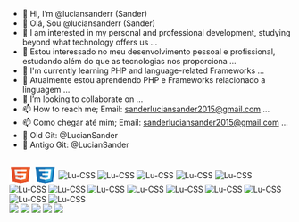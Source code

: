 - 👋 Hi, I’m @luciansanderr (Sander)
- 👋 Olá, Sou @luciansanderr (Sander)
- 👀 I am interested in my personal and professional development, studying beyond what technology offers us ...
- 👀 Estou interessado no meu desenvolvimento pessoal e profissional, estudando além do que as tecnologias nos proporciona ...
- 🌱 I'm currently learning PHP and language-related Frameworks ...
- 🌱 Atualmente estou aprendendo PHP e Frameworks relacionado a linguagem ...
- 💞️ I’m looking to collaborate on ...
- 📫 How to reach me; Email: sanderluciansander2015@gmail.com ...
- 📫 Como chegar até mim; Email: sanderluciansander2015@gmail.com ...
- 💾 Old Git: @LucianSander
- 💾 Antigo Git: @LucianSander
<div style="display: inline_block"><br>
  <img align="center" alt="Lu-HTML" height="30" width="40" src="https://raw.githubusercontent.com/devicons/devicon/master/icons/html5/html5-original.svg">
  <img align="center" alt="Lu-CSS" height="30" width="40" src="https://raw.githubusercontent.com/devicons/devicon/master/icons/css3/css3-original.svg">
  <img align="center" alt="Lu-CSS" height="30" width="40" src="https://cdn.jsdelivr.net/gh/devicons/devicon/icons/apache/apache-line-wordmark.svg">
  <img align="center" alt="Lu-CSS" height="30" width="40" src="https://cdn.jsdelivr.net/gh/devicons/devicon/icons/bash/bash-original.svg">
  <img align="center" alt="Lu-CSS" height="30" width="40" src="https://cdn.jsdelivr.net/gh/devicons/devicon/icons/composer/composer-original.svg">
  <img align="center" alt="Lu-CSS" height="30" width="40" src="https://cdn.jsdelivr.net/gh/devicons/devicon/icons/linux/linux-original.svg">
  <img align="center" alt="Lu-CSS" height="30" width="40" src="https://cdn.jsdelivr.net/gh/devicons/devicon/icons/mysql/mysql-original-wordmark.svg">
  <img align="center" alt="Lu-CSS" height="30" width="40" src="https://cdn.jsdelivr.net/gh/devicons/devicon/icons/php/php-plain.svg">
  <img align="center" alt="Lu-CSS" height="30" width="40" src="https://cdn.jsdelivr.net/gh/devicons/devicon/icons/postgresql/postgresql-original.svg">
  <img align="center" alt="Lu-CSS" height="30" width="40" src="https://cdn.jsdelivr.net/gh/devicons/devicon/icons/ubuntu/ubuntu-plain.svg">
  <img align="center" alt="Lu-CSS" height="30" width="40" src="https://cdn.jsdelivr.net/gh/devicons/devicon/icons/vscode/vscode-original.svg">
  <img align="center" alt="Lu-CSS" height="30" width="40" src="https://cdn.jsdelivr.net/gh/devicons/devicon/icons/wordpress/wordpress-original.svg">
  <img align="center" alt="Lu-CSS" height="30" width="40" src="https://cdn.jsdelivr.net/gh/devicons/devicon/icons/laravel/laravel-plain-wordmark.svg">
  <img align="center" alt="Lu-CSS" height="30" width="40" src="https://cdn.jsdelivr.net/gh/devicons/devicon/icons/putty/putty-plain.svg">
  <img align="center" alt="Lu-CSS" height="30" width="40" src="https://cdn.jsdelivr.net/gh/devicons/devicon/icons/git/git-original.svg">
  <img align="center" alt="Lu-CSS" height="30" width="40" src="https://cdn.jsdelivr.net/gh/devicons/devicon/icons/github/github-original.svg">
</div>
<div> 
  <a href="https://www.youtube.com/channel/UC6m7hbO6JgSjm6tAkIk-vzQ" target="_blank"><img src="https://img.shields.io/badge/YouTube-FF0000?style=for-the-badge&logo=youtube&logoColor=white" target="_blank"></a>
  <a href="https://instagram.com/luciansann" target="_blank"><img src="https://img.shields.io/badge/-Instagram-%23E4405F?style=for-the-badge&logo=instagram&logoColor=white" target="_blank"></a> 	
 <a href= "#" target="_blank"><img src="https://img.shields.io/badge/Discord-7289DA?style=for-the-badge&logo=discord&logoColor=white" target="_blank"></a> 
  <a href = "#"><img src="https://img.shields.io/badge/-Gmail-%23333?style=for-the-badge&logo=gmail&logoColor=white" target="_blank"></a>
  <a href= "#" target="_blank"><img src="https://img.shields.io/badge/-LinkedIn-%230077B5?style=for-the-badge&logo=linkedin&logoColor=white" target="_blank"></a> 
</div>


<!---
luciansanderr/luciansanderr is a ✨ special ✨ repository because its `README.md` (this file) appears on your GitHub profile.
You can click the Preview link to take a look at your changes.
--->
